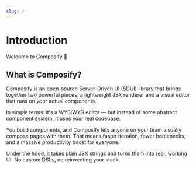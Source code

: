 ```yaml
---
slug: /
---
```


# Introduction

Welcome to Composify 👋

## What is Composify?

Composify is an open-source Server-Driven UI (SDUI) library that brings together two powerful pieces: a lightweight JSX renderer and a visual editor that runs on _your_ actual components.

In simple terms: it's a WYSIWYG editor — but instead of some abstract component system, it uses your real codebase.

You build components, and Composify lets anyone on your team visually compose pages with them. That means faster iteration, fewer bottlenecks, and a massive productivity boost for everyone.

Under the hood, it takes plain JSX strings and turns them into real, working UI. No custom DSLs, no reinventing your stack.
